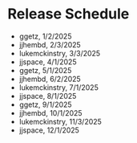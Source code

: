 # Release Schedule

- ggetz, 1/2/2025
- jjhembd, 2/3/2025
- lukemckinstry, 3/3/2025
- jjspace, 4/1/2025
- ggetz, 5/1/2025
- jjhembd, 6/2/2025
- lukemckinstry, 7/1/2025
- jjspace, 8/1/2025
- ggetz, 9/1/2025
- jjhembd, 10/1/2025
- lukemckinstry, 11/3/2025
- jjspace, 12/1/2025
